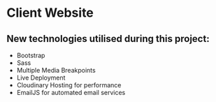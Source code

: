 # Client Website

## New technologies utilised during this project:
- Bootstrap
- Sass
- Multiple Media Breakpoints
- Live Deployment
- Cloudinary Hosting for performance
- EmailJS for automated email services
